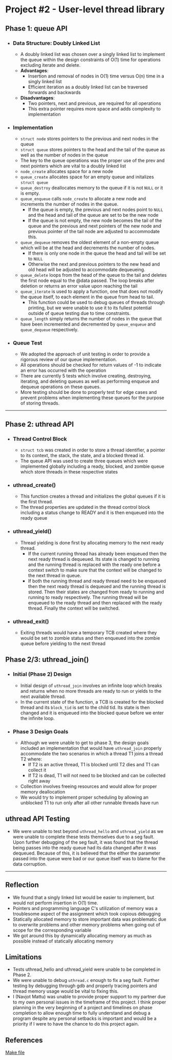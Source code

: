 # Project #2 - User-level thread library #  

## Phase 1: queue API ##

* ### Data Structure: Doubly Linked List ###

  * A doubly linked list was chosen over a singly linked list to implement the
    queue within the design constraints of O(1) time for operations excluding
    iterate and delete.
  * **Advantages**:
    * Insertion and removal of nodes in O(1) time versus O(n) time in a singly
      linked list
    * Efficient iteration as a doubly linked list can be traversed forwards and
      backwards
  * **Disadvantages**:
    * Two pointers, next and previous, are required for all operations
    * This extra pointer requires more space and adds complexity to
      implementation

* ### Implementation ###

  * `struct node`  stores pointers to the previous and next nodes in the queue
  * `struct queue` stores pointers to the head and the tail of the queue as well
    as the number of nodes in the queue
  * The key to the queue operations was the proper use of the prev and next
    pointers which are vital to a doubly linked list  
  * `node_create` allocates space for a new node
  * `queue_create` allocates space for an empty queue and initalizes `struct
    queue`
  * `queue_destroy` deallocates memory to the queue if it is not `NULL` or it is
    empty.
  * `queue_enqueue` calls `node_create` to allocate a new node and increments
    the number of nodes in the queue.
    * If the queue is empty, the previous and next nodes point to `NULL` and the
      head and tail of the queue are set to be the new node
    * If the queue is not empty, the new node becomes the tail of the queue and
      the previous and next pointers of the new node and previous pointer of the
      tail node are adjusted to accommodate this.  
  * `queue_dequeue` removes the oldest element of a non-empty queue which will
    be at the head and decrements the number of nodes.
    * If there is only one node in the queue the head and tail will be set to
        `NULL`
    * Otherwise the next and previous pointers to the new head and old head will
        be adjusted to accommodate dequeueing.
  * `queue_delete` loops from the head of the queue to the tail and deletes the
    first node equal to the @data passed. The loop breaks after deletion or
    returns an error value upon reaching the tail
  * `queue_iterate` is used to apply a function, one that does not modify the
    queue itself, to each element in the queue from head to tail.
    * This function could be used to debug queues of threads through printing,
      but we were unable to use it to its fullest potential outside of queue
      testing due to time constraints.
  * `queue_length` simply returns the number of nodes in the queue that have
    been incremented and decremented by `queue_enqueue` and `queue_dequeue`
    respectively.

* ### Queue Test ###  

  * We adopted the approach of unit testing in order to provide a rigorous
    review of our queue implementation.
  * All operations should be checked for return values of -1 to indicate an
    error has occurred with the operation
  * There are currently 5 tests which involve creating, destroying, iterating,
    and deleting queues as well as performing enqueue and dequeue operations on
    these queues.
  * More testing should be done to properly test for edge cases and prevent
    problems when implementing these queues for the purpose of storing threads.

___

## Phase 2: uthread API ##

* ### Thread Control Block ###

  * `struct tcb` was created in order to store a thread identifier, a pointer to
    its context, the stack, the state, and a blocked thread id.
  * The queue API was used to create three queues which were implemented
    globally including a ready, blocked, and zombie queue which store threads in
    these respective states

* ### uthread_create()  ###

  * This function creates a thread and initializes the global queues if it is
    the first thread.
  * The thread properties are updated in the thread control block including a
    status change to READY and it is then enqueued into the ready queue

* ### uthread_yield() ###  

  * Thread yielding is done first by allocating memory to the next ready thread.
    * If the current running thread has already been enqueued then the next
      ready thread is dequeued. Its state is changed to running and the running
      thread is replaced with the ready one before a context switch to make sure
      that the context will be changed to the next thread in queue.
    * If both the running thread and ready thread need to be enqueued then the
      next ready thread is dequeued and the running thread is stored. Then their
      states are changed from ready to running and running to ready
      respectively. The running thread will be enqueued to the ready thread and
      then replaced with the ready thread. Finally the context will be switched.

* ### uthread_exit() ###  

  * Exiting threads would have a temporary TCB created where they would be set
    to zombie status and then enqueued into the zombie queue before yielding to
    the next thread

## Phase 2/3: uthread_join() ##  

* ### Initial (Phase 2) Design ###

  * Initial design of `uthread_join` involves an infinite loop which breaks and
    returns when no more threads are ready to run or yields to the next
    available thread.
  * In the current state of the function, a TCB is created for the blocked
    thread and its `block_tid` is set to the child tid. Its state is then
    changed and it is enqueued into the blocked queue before we enter the
    infinite loop.

* ### Phase 3 Design Goals ###  

  * Although we were unable to get to phase 3, the design goals included an
    implementation that would have `uthread_join` properly accommodate the two
    scenarios in which a thread T1 joins a thread T2 where:
    * If T2 is an active thread, T1 is blocked until T2 dies and T1 can collect it
    * If T2 is dead, T1 will not need to be blocked and can be collected right away
  * Collection involves freeing resources and would allow for proper memory deallocation
  * We would try to implement proper scheduling by allowing an unblocked T1 to
    run only after all other runnable threads have run

## uthread API Testing ##

* We were unable to test beyond `uthread_hello` and `uthread_yield` as we were
  unable to complete these tests themselves due to a seg fault. Upon further 
  debugging of the seg fault, it was found that the thread being passes into the
  ready queue had its data changed after it was dequeued. Because of this, it is 
  believed that the either the parameter passed into the queue were bad or our queue
  itself was to blame for the data corruption.

___

## Reflection ##  

* We found that a singly linked list would be easier to implement, but would not
  perform insertion in O(1) time.
* Pointers and programming language C's utilization of memory was a troublesome
  aspect of the assignment which took copious debugging
* Statically allocated memory to store important data was problematic due to
  overwrite problems and other memory problems when going out of scope for the
  corresponding variable  
* We got around this by dynamically allocating memory as much as possible
  instead of statically allocating memory

## Limitations ##  

* Tests uthread_hello and uthread_yield were unable to be completed in Phase 2.
* We were unable to debug `uthread.c` enough to fix a seg fault. Further
  testing by debugging through gdb and properly tracing pointers and thread
  memory usage would be vital to fixing this.
* I (Navjot Mattu) was unable to provide proper support to my partner due to my
  own personal issues in the timeframe of this project. I think proper planning
  in the very beginning of a project and timelines on phase completion to allow
  enough time to fully understand and debug a program despite any personal
  setbacks is important and would be a priority if I were to have the chance to
  do this project again.

## References ##

[Make file](http://tldp.org/HOWTO/Program-Library-HOWTO/static-libraries.html)  
